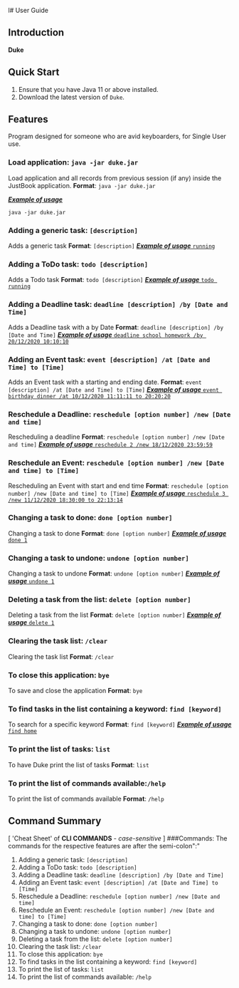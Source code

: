l# User Guide

## Introduction

**Duke**

## Quick Start

1. Ensure that you have Java 11 or above installed.
2. Download the latest version of `Duke`.

## Features 

Program designed for someone who are avid keyboarders,  for Single User use. 

### Load application: `java -jar duke.jar`
Load application and all records from previous session (if any) inside the JustBook application.
**Format**: `java -jar duke.jar`

<ins>**_Example of usage_**<ins>

`java -jar duke.jar`

### Adding a generic task: `[description]`
Adds a generic task
**Format**: `[description]`
<ins>**_Example of usage_**<ins>
`running`

### Adding a ToDo task: `todo [description]`
Adds a Todo task
**Format**: `todo [description]`
<ins>**_Example of usage_**<ins>
`todo running`

### Adding a Deadline task: `deadline [description] /by [Date and Time]`
Adds a Deadline task with a by Date
**Format**: `deadline [description] /by [Date and Time]`
<ins>**_Example of usage_**<ins>
`deadline school homework /by 20/12/2020 10:10:10`

### Adding an Event task: `event [description] /at [Date and Time] to [Time]`
Adds an Event task with a starting and ending date.
**Format**: `event [description] /at [Date and Time] to [Time]`
<ins>**_Example of usage_**<ins>
`event birthday dinner /at 10/12/2020 11:11:11 to 20:20:20`

### Reschedule a Deadline: `reschedule [option number] /new [Date and time]`
Rescheduling a deadline
**Format**: `reschedule [option number] /new [Date and time]`
<ins>**_Example of usage_**<ins>
`reschedule 2 /new 18/12/2020 23:59:59`

### Reschedule an Event: `reschedule [option number] /new [Date and time] to [Time]`
Rescheduling an Event with start and end time
**Format**: `reschedule [option number] /new [Date and time] to [Time]`
<ins>**_Example of usage_**<ins>
`reschedule 3 /new 11/12/2020 18:30:00 to 22:13:14`


###  Changing a task to done: `done [option number]`
Changing a task to done
**Format**: `done [option number]`
<ins>**_Example of usage_**<ins>
`done 1`

### Changing a task to undone: `undone [option number]`
Changing a task to undone
**Format**: `undone [option number]`
<ins>**_Example of usage_**<ins>
`undone 1`

### Deleting a task from the list:  `delete [option number]`
Deleting a task from the list
**Format**: `delete [option number]`
<ins>**_Example of usage_**<ins>
`delete 1`

### Clearing the task list: `/clear`
Clearing the task list
**Format**: `/clear`


### To close this application: `bye`
To save and close the application
**Format**: `bye`

### To find tasks in the list containing a keyword: `find [keyword]`
To search for a specific keyword
**Format**: `find [keyword]`
<ins>**_Example of usage_**<ins>
`find home`

### To print the list of tasks:  `list`
To have Duke print the list of tasks
**Format**: `list`

### To print the list of commands available:`/help`
To print the list of commands available
**Format**: `/help`





## Command Summary
[ 'Cheat Sheet' of **CLI COMMANDS** - _case-sensitive_ ]
###Commands:
The commands for the respective features are after the semi-colon":"

1. Adding a generic task: `[description]`
2. Adding a ToDo task: `todo [description]`
3. Adding a Deadline task: `deadline [description] /by [Date and Time]`
4. Adding an Event task: `event [description] /at [Date and Time] to [Time]`
5. Reschedule a Deadline: `reschedule [option number] /new [Date and time]`
6. Reschedule an Event: `reschedule [option number] /new [Date and time] to [Time]`
7. Changing a task to done: `done [option number]`
8. Changing a task to undone: `undone [option number]`
9. Deleting a task from the list: `delete [option number]`
10. Clearing the task list: `/clear`
11. To close this application: `bye`
12. To find tasks in the list containing a keyword: `find [keyword]`
13. To print the list of tasks: `list`
14. To print the list of commands available: `/help`